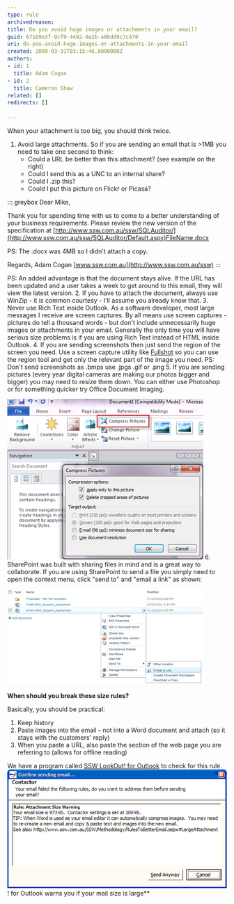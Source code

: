 ```yaml
---
type: rule
archivedreason: 
title: Do you avoid huge images or attachments in your email?
guid: 671b9e3f-9cf9-4492-9e2b-e0bdd9c7c470
uri: do-you-avoid-huge-images-or-attachments-in-your-email
created: 2009-03-31T03:15:46.0000000Z
authors:
- id: 1
  title: Adam Cogan
- id: 2
  title: Cameron Shaw
related: []
redirects: []

---
```


When your attachment is too big, you should think twice.

<!--endintro-->

1. Avoid large attachments. So if you are sending an email that is >1MB you need to take one second to think:
    * Could a URL be better than this attachment? (see example on the right)
    * Could I send this as a UNC to an internal share?
    * Could I .zip this?
    * Could I put this picture on Flickr or Picasa?

::: greybox
Dear Mike,

Thank you for spending time with us to come to a better understanding of your business requirements. Please review the new version of the specification at [http://www.ssw.com.au/ssw/SQLAuditor/](http://www.ssw.com.au/ssw/SQLAuditor/Default.aspx)FileName.docx 

PS: The .docx was 4MB so I didn't attach a copy. 

Regards, 
Adam Cogan [www.ssw.com.au](http://www.ssw.com.au/ssw)
:::

PS: An added advantage is that the document stays alive. If the URL has been updated and a user takes a week to get around to this email, they will view the latest version.
2. If you have to attach the document, always use WinZip - it is common courtesy - I'll assume you already know that.
3. Never use Rich Text inside Outlook. As a software developer, most large messages I receive are screen captures. By all means use screen captures - pictures do tell a thousand words - but don't include unnecessarily huge images or attachments in your email. Generally the only time you will have serious size problems is if you are using Rich Text instead of HTML inside Outlook.
4. If you are sending screenshots then just send the region of the screen you need. Use a screen capture utility like [Fullshot](http://www.ssw.com.au/ssw/Standards/DeveloperGeneral/WindowsTools.aspx#Snagit) so you can use the region tool and get only the relevant part of the image you need. PS: Don't send screenshots as .bmps use .jpgs .gif or .png
5. If you are sending pictures (every year digital cameras are making our photos bigger and bigger) you may need to resize them down. You can either use Photoshop or for something quicker try Office Document Imaging. 

!["Compress Pictures" options dialog](compress-pictures.jpg)
6. SharePoint was built with sharing files in mind and is a great way to collaborate.
If you are using SharePoint to send a file you simply need to open the context menu, click "send to" and "email a link" as shown: 

![If using SharePoint 2010 you should use this context menu](sharepoint-context-menu.jpg)


**When should you break these size rules?**

Basically, you should be practical:

1. Keep history
2. Paste images into the email - not into a Word document and attach (so it stays with the customers' reply)
3. When you paste a URL, also paste the section of the web page you are referring to (allows for offline reading)


We have a program called [SSW LookOut! for Outlook](http://www.ssw.com.au/ssw/LookOut/) to check for this rule. 
![SSW LookOut](ContactorMailSize.gif)! for Outlook warns you if your mail size is large**
